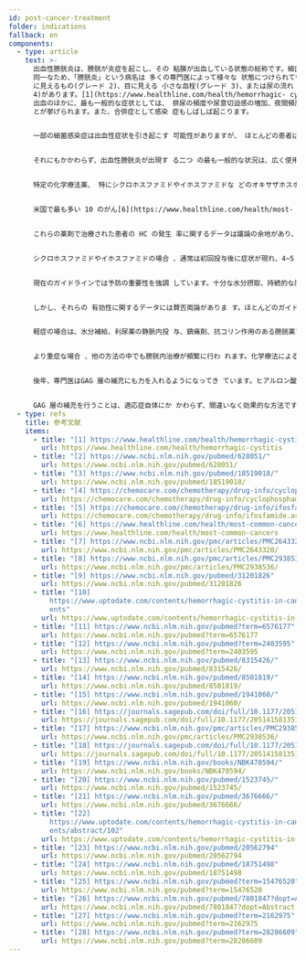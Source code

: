```yaml
---
id: post-cancer-treatment
folder: indications
fallback: en
components:
  - type: article
    text: >-
      出血性膀胱炎は、膀胱が炎症を起こし、その 粘膜が出血している状態の総称です。細菌感 染のない症状の表現形が類似、または
      同一なため、「膀胱炎」という病名は 多くの専門医によって様々な 状態につけられています。 出血は、顕微鏡的なもの(グレード 1)、目
      に見えるもの(グレード 2)、目に見える 小さな血栓(グレード 3)、または尿の流れ を妨げるのに十分な大きさの血栓(グレード
      4)があります。[1](https://www.healthline.com/health/hemorrhagic- cystitis)
      出血のほかに、最も一般的な症状としては、 排尿の頻度や尿意切迫感の増加、夜間頻尿 、痛み(特に排尿 時)、膀胱のコントロールができなくなるこ
      とが挙げられます。また、合併症として感染 症もしばしば起こります。


      一部の細菌感染症は出血性症状を引き起こす 可能性がありますが、 ほとんどの患者は抗菌治療に反応します。 したがって、これらの感染症が慢性および/ または再発性の HC につながることはまれであると考えられま す。産業界で使用されている特定の化学物質 (例えば、アニリンおよびトルイジン)も HC を引き起こす可能性があります。通常、患者 のこれらの有害な物質への曝露が止ま ると、この症状は消失します。[2](https://www.ncbi.nlm.nih.gov/pubmed/628051/) いくつかのウイルスが HC を引き起こす可能 性もあります。しかし、この疾患の多くは 幼少期に発症するか(この場合、数日で消失 する)、または患者の免疫系が著しく損なわ れている場合(例えば、骨髄移植または腎移 植後など)に発症します。[3](https://www.ncbi.nlm.nih.gov/pubmed/18519018/)


      それにもかかわらず、出血性膀胱炎が出現す る二つ の最も一般的な状況は、広く使用されている 腫瘍治療法に関連しています。出血性膀胱炎 は、化学療法または放射線療法の後に発症す ることがあります。したがって、これらの状 態は、それぞれ化学療法膀胱炎および放射線 膀胱炎と呼ばれます。 なお、出血性膀胱炎の定義は曖昧であり、著 者や国によって違いがあり、原因に関係なく いくつかの疾患を HC と表記していることが 指摘されています。ここでは、この概念によ り後者の二つの、がん治療後 の状態を意味することとします。


      特定の化学療法薬、 特にシクロホスファミドやイホスファミドな どのオキサザホスホリン系化合物が頻繁に HC を引き起こします。 。これらの薬剤は、固形腫瘍およびリンパ腫 の治療を含むいくつかの化学療法プロトコー ルで広く使用されています。[4](https://chemocare.com/chemotherapy/drug- info/cyclophosphamide.aspx)、[5](https://chemocare.com/chemotherapy/drug- info/ifosfamide.aspx)


      米国で最も多い 10 のがん[6](https://www.healthline.com/health/most- common-cancers)において 、(内は頻度)乳がん(1 位)、肺がん (2 位)、膀胱がん(6 位)、非ホジキンリ ンパ腫(7 位)、白血病(10 位)にシクロホ スファミド及び/又はイホスファミドの投与 が可能であることは指摘する価値があります 。白血病については、副作用として膀胱炎を 発症する可能性が 30%あります。[7](https://www.ncbi.nlm.nih.gov/pmc/articles/PMC2643 320/) さらに、HC を発症する可能性があるのはこれ らの化学療法薬だけではありません。


      これらの薬剤で治療された患者の HC の発生 率に関するデータは議論の余地があり、発生 率は 7\~53%と言われており、約 0.6\~15% の患者が重度の出血を経験しています。[8](https://www.ncbi.nlm.nih.gov/pmc/articles/PMC2938 536/) 実際、がん治療の多くの症例で、薬剤が膀胱 で毒性を発現し、その投与量が制限されてい ます。 骨盤部の放射線治療後の放射線膀胱炎の発生 率は 11~20%です。[9](https://www.ncbi.nlm.nih.gov/pubmed/31201826)


      シクロホスファミドやイホスファミドの場合 、通常は初回投与後に症状が現れ、4~5 日間 続きます。[10](https://www.uptodate.com/contents/hemorrhagic- cystitis-in-cancer-patients) 一方、ブスルファンのような他の特定の化合 物は、投与 から数年後に化学療法膀胱炎を引き起こす可 能性があり、[11](https://www.ncbi.nlm.nih.gov/pubmed?term=6576177) また 放射線膀胱炎として現れる放射線治療の副作 用は、10 年後、20 年後にも発生する可能性 があります。[12](https://www.ncbi.nlm.nih.gov/pubmed?term=2403595)


      現在のガイドラインでは予防の重要性を強調 しています。十分な水分摂取、持続的な膀胱 洗浄 (生理食塩水、アルカリ化の有無にかかわら ず)、高気圧酸素療法、メスナ(スルフヒド リル化合物)の投与、ヒアルロン酸ナトリウ ム膀胱内投与(GAG 層補 充)などが最も一般的に用いられています。[13](https://www.ncbi.nlm.nih.gov/pubmed/8315426/),[14](https://www.ncbi.nlm.nih.gov/pubmed/8501819/),[15](https://www.ncbi.nlm.nih.gov/pubmed/1941060/),[16](https://journals.sagepub.com/doi/full/10.1177/205 1415813512647#)


      しかし、それらの 有効性に関するデータには賛否両論がありま す。ほとんどのガイドラインにより 、一度診断されると、推奨さ れる治療法は状態の重症度で大きく変わりま す。(例えば[17](https://www.ncbi.nlm.nih.gov/pmc/articles/PMC2938 536/),[18](https://journals.sagepub.com/doi/full/10.1177/205 1415813512647#)) すべての症例において、 血行動態の安定を維持しなければならないた め、輸血が必要になることもよくあります。 


      軽症の場合は、水分補給、利尿薬の静脈内投 与、鎮痛剤、抗コリン作用のある膀胱薬で十 分な場合があります。持続的な膀胱洗浄 も有効と考えられています。


      より重症な場合 、他の方法の中でも膀胱内治療が頻繁に行わ れます。化学療法による膀胱炎の治療は通常 数日ですが、放射線療法による膀胱炎の場合 6 ヵ月以上続きます。[19](https://www.ncbi.nlm.nih.gov/books/NBK470594/) 出血を防ぐためには、いくつかの薬剤が知ら れています。アミノカプロン酸(アミノ酸リ ジンに類似)は、プラスミノーゲンの活性化 を阻害し、血液凝固を増加させます。[20](https://www.ncbi.nlm.nih.gov/pubmed/1523745/) ALUM(硫酸アルミニウムアンモニウムまた は硫酸アルミニウムカリウム)は、タンパク 質の沈殿を引き起こし、毛細血管の透過性を 低下させます。[21](https://www.ncbi.nlm.nih.gov/pubmed/3676666/) 硝酸銀は化学凝固を引き 起こします。[22](https://www.uptodate.com/contents/hemorrhagic- cystitis-in-cancer-patients/abstract/102)] 毒性の強いホルマリンは、 患者が他の治療に反応しなかった 場合にのみ使用されます。 いくつかのガイドラインによれば、その前に 患部の高周波療法を行うべきとあります。


      後年、専門医はGAG 層の補充にも力を入れるようになってき ています。ヒアルロン酸、コンドロイチン硫 酸、ペントサンポリ硫酸ナトリウムはすでに HC の治療に使用されています。[23](https://www.ncbi.nlm.nih.gov/pubmed/20562794),[24](https://www.ncbi.nlm.nih.gov/pubmed/18751498),[25](https://www.ncbi.nlm.nih.gov/pubmed?term=15476520) プロスタグランジンやエストロゲンも 投与されてはいますが、その結果には議論の 余地があります。[26](https://www.ncbi.nlm.nih.gov/pubmed/7801847?dopt= Abstract),[27](https://www.ncbi.nlm.nih.gov/pubmed?term=2162975),[28](https://www.ncbi.nlm.nih.gov/pubmed?term=28286609) UroDapter を使用し


      GAG 層の補充を行うことは、適応症自体にか かわらず、間違いなく効果的な方法です。
  - type: refs
    title: 参考文献
    items:
      - title: "[1] https://www.healthline.com/health/hemorrhagic-cystitis"
        url: https://www.healthline.com/health/hemorrhagic-cystitis
      - title: "[2] https://www.ncbi.nlm.nih.gov/pubmed/628051/"
        url: https://www.ncbi.nlm.nih.gov/pubmed/628051/
      - title: "[3] https://www.ncbi.nlm.nih.gov/pubmed/18519018/"
        url: https://www.ncbi.nlm.nih.gov/pubmed/18519018/
      - title: "[4] https://chemocare.com/chemotherapy/drug-info/cyclophosphamide.aspx"
        url: https://chemocare.com/chemotherapy/drug-info/cyclophosphamide.aspx
      - title: "[5] https://chemocare.com/chemotherapy/drug-info/ifosfamide.aspx"
        url: https://chemocare.com/chemotherapy/drug-info/ifosfamide.aspx
      - title: "[6] https://www.healthline.com/health/most-common-cancers"
        url: https://www.healthline.com/health/most-common-cancers
      - title: "[7] https://www.ncbi.nlm.nih.gov/pmc/articles/PMC2643320/"
        url: https://www.ncbi.nlm.nih.gov/pmc/articles/PMC2643320/
      - title: "[8] https://www.ncbi.nlm.nih.gov/pmc/articles/PMC2938536/"
        url: https://www.ncbi.nlm.nih.gov/pmc/articles/PMC2938536/
      - title: "[9] https://www.ncbi.nlm.nih.gov/pubmed/31201826"
        url: https://www.ncbi.nlm.nih.gov/pubmed/31201826
      - title: "[10]
          https://www.uptodate.com/contents/hemorrhagic-cystitis-in-cancer-pati\
          ents"
        url: https://www.uptodate.com/contents/hemorrhagic-cystitis-in-cancer-patients
      - title: "[11] https://www.ncbi.nlm.nih.gov/pubmed?term=6576177"
        url: https://www.ncbi.nlm.nih.gov/pubmed?term=6576177
      - title: "[12] https://www.ncbi.nlm.nih.gov/pubmed?term=2403595"
        url: https://www.ncbi.nlm.nih.gov/pubmed?term=2403595
      - title: "[13] https://www.ncbi.nlm.nih.gov/pubmed/8315426/"
        url: https://www.ncbi.nlm.nih.gov/pubmed/8315426/
      - title: "[14] https://www.ncbi.nlm.nih.gov/pubmed/8501819/"
        url: https://www.ncbi.nlm.nih.gov/pubmed/8501819/
      - title: "[15] https://www.ncbi.nlm.nih.gov/pubmed/1941060/"
        url: https://www.ncbi.nlm.nih.gov/pubmed/1941060/
      - title: "[16] https://journals.sagepub.com/doi/full/10.1177/2051415813512647"
        url: https://journals.sagepub.com/doi/full/10.1177/2051415813512647
      - title: "[17] https://www.ncbi.nlm.nih.gov/pmc/articles/PMC2938536/"
        url: https://www.ncbi.nlm.nih.gov/pmc/articles/PMC2938536/
      - title: "[18] https://journals.sagepub.com/doi/full/10.1177/2051415813512647"
        url: https://journals.sagepub.com/doi/full/10.1177/2051415813512647
      - title: "[19] https://www.ncbi.nlm.nih.gov/books/NBK470594/"
        url: https://www.ncbi.nlm.nih.gov/books/NBK470594/
      - title: "[20] https://www.ncbi.nlm.nih.gov/pubmed/1523745/"
        url: https://www.ncbi.nlm.nih.gov/pubmed/1523745/
      - title: "[21] https://www.ncbi.nlm.nih.gov/pubmed/3676666/"
        url: https://www.ncbi.nlm.nih.gov/pubmed/3676666/
      - title: "[22]
          https://www.uptodate.com/contents/hemorrhagic-cystitis-in-cancer-pati\
          ents/abstract/102"
        url: https://www.uptodate.com/contents/hemorrhagic-cystitis-in-cancer-patients/abstract/102
      - title: "[23] https://www.ncbi.nlm.nih.gov/pubmed/20562794"
        url: https://www.ncbi.nlm.nih.gov/pubmed/20562794
      - title: "[24] https://www.ncbi.nlm.nih.gov/pubmed/18751498"
        url: https://www.ncbi.nlm.nih.gov/pubmed/18751498
      - title: "[25] https://www.ncbi.nlm.nih.gov/pubmed?term=15476520"
        url: https://www.ncbi.nlm.nih.gov/pubmed?term=15476520
      - title: "[26] https://www.ncbi.nlm.nih.gov/pubmed/7801847?dopt=Abstract"
        url: https://www.ncbi.nlm.nih.gov/pubmed/7801847?dopt=Abstract
      - title: "[27] https://www.ncbi.nlm.nih.gov/pubmed?term=2162975"
        url: https://www.ncbi.nlm.nih.gov/pubmed?term=2162975
      - title: "[28] https://www.ncbi.nlm.nih.gov/pubmed?term=28286609"
        url: https://www.ncbi.nlm.nih.gov/pubmed?term=28286609
---
```

